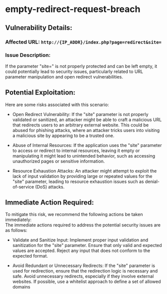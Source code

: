 # empty-redirect-request-breach

## Vulnerability Details:

### Affected URL: `http://{IP_ADDR}/index.php?page=redirect&site=`

### Issue Description:
If the parameter "site=" is not properly protected and can be left empty, it could potentially lead to security issues, particularly related to URL parameter manipulation and open redirect vulnerabilities. 

## Potential Exploitation:
Here are some risks associated with this scenario:

* Open Redirect Vulnerability:
    If the "site" parameter is not properly validated or sanitized, an attacker might be able to craft a malicious URL that redirects users to an arbitrary external website. This could be abused for phishing attacks, where an attacker tricks users into visiting a malicious site by appearing to be a trusted one.

* Abuse of Internal Resources:
If the application uses the "site" parameter to access or redirect to internal resources, leaving it empty or manipulating it might lead to unintended behavior, such as accessing unauthorized pages or sensitive information.

* Resource Exhaustion Attacks:
An attacker might attempt to exploit the lack of input validation by providing large or repeated values for the "site" parameter, leading to resource exhaustion issues such as denial-of-service (DoS) attacks.

## Immediate Action Required:
To mitigate this risk, we recommend the following actions be taken immediately:<br />
The immediate actions required to address the potential security issues are as follows:

* Validate and Sanitize Input:
    Implement proper input validation and sanitization for the "site" parameter. Ensure that only valid and expected values are accepted. Reject any input that does not conform to the expected format.

* Avoid Redundant or Unnecessary Redirects:
    If the "site" parameter is used for redirection, ensure that the redirection logic is necessary and safe. Avoid unnecessary redirects, especially if they involve external websites. If possible, use a whitelist approach to define a set of allowed domains
